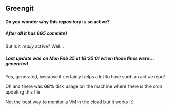 ## Greengit

#### Do you wonder why this repository is so active?

##### After all it has 665 commits!

But is it *really* active? Well...

##### Last update was on Mon Feb 25 at 18:25:01 when those lines were... generated

Yes, generated, because it certainly helps a lot to have such an active repo!

Oh and there was **68%** disk usage on the machine
where there is the cron updating this file.

Not the best way to monitor a VM in the cloud but it works! :)
